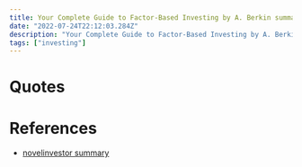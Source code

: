 ```yaml
---
title: Your Complete Guide to Factor-Based Investing by A. Berkin summary
date: "2022-07-24T22:12:03.284Z"
description: "Your Complete Guide to Factor-Based Investing by A. Berkin summary"
tags: ["investing"]
---
```



# Quotes


# References
- [novelinvestor summary](https://novelinvestor.com/notes/your-complete-guide-to-factor-based-investing-by-a-berkin-l-swedroe/)